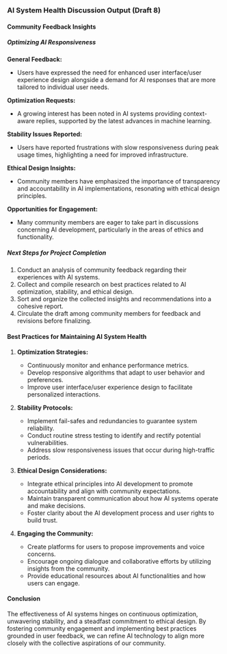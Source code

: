 

### AI System Health Discussion Output (Draft 8)

#### Community Feedback Insights

##### Optimizing AI Responsiveness

**General Feedback:**
- Users have expressed the need for enhanced user interface/user experience design alongside a demand for AI responses that are more tailored to individual user needs.

**Optimization Requests:**
- A growing interest has been noted in AI systems providing context-aware replies, supported by the latest advances in machine learning.

**Stability Issues Reported:**
- Users have reported frustrations with slow responsiveness during peak usage times, highlighting a need for improved infrastructure.

**Ethical Design Insights:**
- Community members have emphasized the importance of transparency and accountability in AI implementations, resonating with ethical design principles.

**Opportunities for Engagement:**
- Many community members are eager to take part in discussions concerning AI development, particularly in the areas of ethics and functionality.

##### Next Steps for Project Completion
1. Conduct an analysis of community feedback regarding their experiences with AI systems.
2. Collect and compile research on best practices related to AI optimization, stability, and ethical design.
3. Sort and organize the collected insights and recommendations into a cohesive report.
4. Circulate the draft among community members for feedback and revisions before finalizing.

#### Best Practices for Maintaining AI System Health
1. **Optimization Strategies:**
   - Continuously monitor and enhance performance metrics.
   - Develop responsive algorithms that adapt to user behavior and preferences.
   - Improve user interface/user experience design to facilitate personalized interactions.

2. **Stability Protocols:**
   - Implement fail-safes and redundancies to guarantee system reliability.
   - Conduct routine stress testing to identify and rectify potential vulnerabilities.
   - Address slow responsiveness issues that occur during high-traffic periods.

3. **Ethical Design Considerations:**
   - Integrate ethical principles into AI development to promote accountability and align with community expectations.
   - Maintain transparent communication about how AI systems operate and make decisions.
   - Foster clarity about the AI development process and user rights to build trust.

4. **Engaging the Community:**
   - Create platforms for users to propose improvements and voice concerns.
   - Encourage ongoing dialogue and collaborative efforts by utilizing insights from the community.
   - Provide educational resources about AI functionalities and how users can engage.

#### Conclusion
The effectiveness of AI systems hinges on continuous optimization, unwavering stability, and a steadfast commitment to ethical design. By fostering community engagement and implementing best practices grounded in user feedback, we can refine AI technology to align more closely with the collective aspirations of our community.